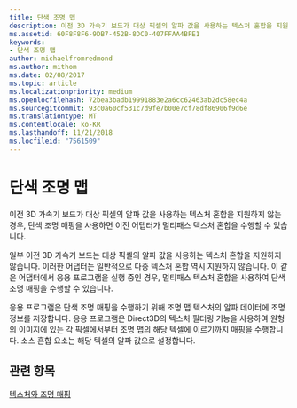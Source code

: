 ```yaml
---
title: 단색 조명 맵
description: 이전 3D 가속기 보드가 대상 픽셀의 알파 값을 사용하는 텍스처 혼합을 지원하지 않는 경우, 단색 조명 매핑을 사용하면 이전 어댑터가 멀티패스 텍스처 혼합을 수행할 수 있습니다.
ms.assetid: 60F8F8F6-9DB7-452B-8DC0-407FFAA4BFE1
keywords:
- 단색 조명 맵
author: michaelfromredmond
ms.author: mithom
ms.date: 02/08/2017
ms.topic: article
ms.localizationpriority: medium
ms.openlocfilehash: 72bea3badb19991883e2a6cc62463ab2dc58ec4a
ms.sourcegitcommit: 93c0a60cf531c7d9fe7b00e7cf78df86906f9d6e
ms.translationtype: MT
ms.contentlocale: ko-KR
ms.lasthandoff: 11/21/2018
ms.locfileid: "7561509"
---
```

# <a name="monochrome-light-maps"></a>단색 조명 맵


이전 3D 가속기 보드가 대상 픽셀의 알파 값을 사용하는 텍스처 혼합을 지원하지 않는 경우, 단색 조명 매핑을 사용하면 이전 어댑터가 멀티패스 텍스처 혼합을 수행할 수 있습니다.

일부 이전 3D 가속기 보드는 대상 픽셀의 알파 값을 사용하는 텍스처 혼합을 지원하지 않습니다. 이러한 어댑터는 일반적으로 다중 텍스처 혼합 역시 지원하지 않습니다. 이 같은 어댑터에서 응용 프로그램을 실행 중인 경우, 멀티패스 텍스처 혼합을 사용하여 단색 조명 매핑을 수행할 수 있습니다.

응용 프로그램은 단색 조명 매핑을 수행하기 위해 조명 맵 텍스처의 알파 데이터에 조명 정보를 저장합니다. 응용 프로그램은 Direct3D의 텍스처 필터링 기능을 사용하여 원형의 이미지에 있는 각 픽셀에서부터 조명 맵의 해당 텍셀에 이르기까지 매핑을 수행합니다. 소스 혼합 요소는 해당 텍셀의 알파 값으로 설정합니다.

## <a name="span-idrelated-topicsspanrelated-topics"></a><span id="related-topics"></span>관련 항목


[텍스처와 조명 매핑](light-mapping-with-textures.md)

 

 




